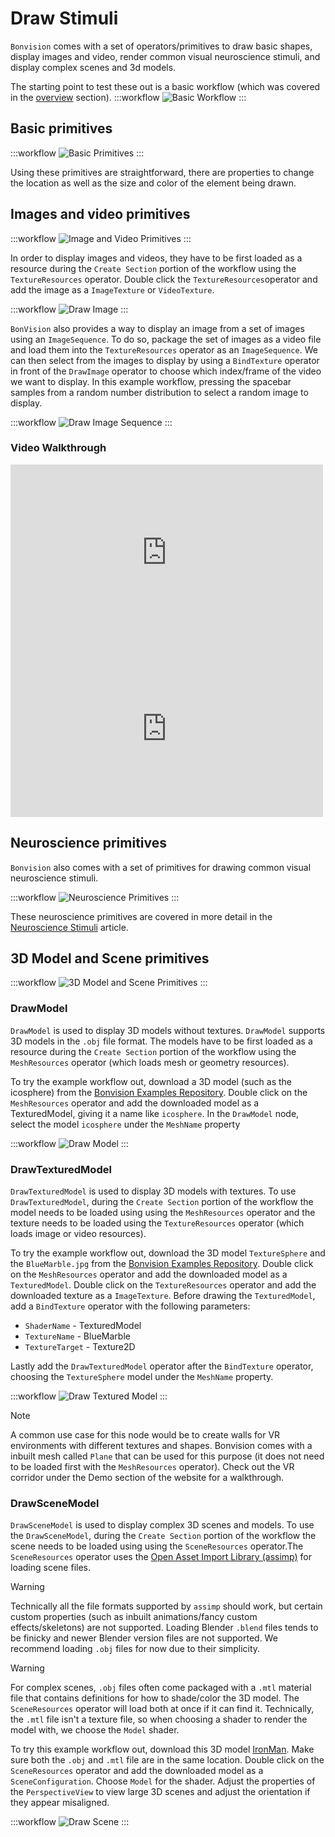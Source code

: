 # Draw Stimuli

`Bonvision` comes with a set of operators/primitives to draw basic shapes, display images and video, render common visual neuroscience stimuli, and display complex scenes and 3d models.

The starting point to test these out is a basic workflow (which was covered in the [overview](basic-workflow.md) section). 
:::workflow
![Basic Workflow](../workflows/overview-draw-circle.bonsai)
:::

## Basic primitives

:::workflow
![Basic Primitives](../workflows/draw-stimuli-basic-primitives.bonsai)
:::

Using these primitives are straightforward, there are properties to change the location as well as the size and color of the element being drawn.


## Images and video primitives
:::workflow
![Image and Video Primitives](../workflows/draw-stimuli-image-video-primitives.bonsai)
:::

In order to display images and videos, they have to be first loaded as a resource during the `Create Section` portion of the workflow using the `TextureResources` operator. Double click the `TextureResources`operator and add the image as a `ImageTexture` or `VideoTexture`.

:::workflow
![Draw Image](../workflows/draw-stimuli-draw-image.bonsai)
:::

`BonVision` also provides a way to display an image from a set of images using an `ImageSequence`. To do so, package the set of images as a video file and load them into the `TextureResources` operator as an `ImageSequence`.
We can then select from the images to display by using a `BindTexture` operator in front of the `DrawImage` operator to choose which index/frame of the video we want to display.
In this example workflow, pressing the spacebar samples from a random number distribution to select a random image to display.

:::workflow
![Draw Image Sequence](../workflows/draw-stimuli-draw-image-sequence.bonsai)
:::


### Video Walkthrough
<div style="max-width: 500px;">
<iframe width=100% height="282" src="https://www.youtube.com/embed/I3JuU_-PJuE" title="BonVision quick tips: How to display an image" frameborder="0" allow="accelerometer; autoplay; clipboard-write; encrypted-media; gyroscope; picture-in-picture; web-share" referrerpolicy="strict-origin-when-cross-origin" allowfullscreen></iframe>
</div>

<div style="max-width: 500px">
<iframe width=100% height="282" src="https://www.youtube.com/embed/gYlgBgvSrmg" title="BonVision quick tips: Playing a movie" frameborder="0" allow="accelerometer; autoplay; clipboard-write; encrypted-media; gyroscope; picture-in-picture; web-share" referrerpolicy="strict-origin-when-cross-origin" allowfullscreen></iframe>
</div>


## Neuroscience primitives
`Bonvision` also comes with a set of primitives for drawing common visual neuroscience stimuli.

:::workflow
![Neuroscience Primitives](../workflows/draw-stimuli-neuroscience-primitives.bonsai)
:::

These neuroscience primitives are covered in more detail in the [Neuroscience Stimuli](neuroscience-stimuli.md) article.


## 3D Model and Scene primitives

:::workflow
![3D Model and Scene Primitives](../workflows/draw-stimuli-scene-model-primitives.bonsai)
:::

### DrawModel

`DrawModel` is used to display 3D models without textures. `DrawModel` supports 3D models in the `.obj` file format.
The models have to be first loaded as a resource during the `Create Section` portion of the workflow using the `MeshResources` operator (which loads mesh or geometry resources).

To try the example workflow out, download a 3D model (such as the icosphere) from the [Bonvision Examples Repository](https://github.com/bonvision/examples/tree/master/Primitives).
Double click on the `MeshResources` operator and add the downloaded model as a TexturedModel, giving it a name like `icosphere`.
In the `DrawModel` node, select the model `icosphere` under the `MeshName` property

:::workflow
![Draw Model](../workflows/draw-stimuli-model.bonsai)
:::

### DrawTexturedModel

`DrawTexturedModel` is used to display 3D models with textures.  To use `DrawTexturedModel`, during the `Create Section` portion of the workflow the model needs to be loaded using using the  `MeshResources` operator and the texture needs to be loaded using the `TextureResources` operator (which loads image or video resources).

To try the example workflow out, download the 3D model `TextureSphere` and the `BlueMarble.jpg` from the [Bonvision Examples Repository](https://github.com/bonvision/examples/tree/master/Primitives).
Double click on the `MeshResources` operator and add the downloaded model as a `TexturedModel`. Double click on the `TextureResources` operator and add the downloaded texture as a `ImageTexture`. 
Before drawing the  `TexturedModel`, add a `BindTexture` operator with the following parameters:

- `ShaderName` - TexturedModel
- `TextureName` - BlueMarble
- `TextureTarget` - Texture2D

Lastly add the `DrawTexturedModel` operator after the `BindTexture` operator, choosing the `TextureSphere` model under the `MeshName` property.

:::workflow
![Draw Textured Model](../workflows/draw-stimuli-textured-model.bonsai)
:::

> [!Note]
> A common use case for this node would be to create walls for VR environments with different textures and shapes. Bonvision comes with a inbuilt mesh called `Plane` that can be used for this purpose (it does not need to be loaded first with the `MeshResources` operator). Check out the VR corridor under the Demo section of the website for a walkthrough.

### DrawSceneModel

`DrawSceneModel` is used to display complex 3D scenes and models.  To use the `DrawSceneModel`, during the `Create Section` portion of the workflow the scene needs to be loaded using using the `SceneResources` operator.The `SceneResources` operator uses the [Open Asset Import Library (assimp)](https://github.com/assimp/assimp) for loading scene files. 

> [!Warning]
> Technically all the file formats supported by `assimp` should work, but certain custom properties (such as inbuilt animations/fancy custom effects/skeletons) are not supported. Loading Blender `.blend` files tends to be finicky and newer Blender version files are not supported. We recommend loading `.obj` files for now due to their simplicity.

> [!Warning]
> For complex scenes, `.obj` files often come packaged with a `.mtl` material file that contains definitions for how to shade/color the 3D model. The `SceneResources` operator will load both at once if it can find it. Technically, the `.mtl` file isn't a texture file, so when choosing a shader to render the model with, we choose the `Model` shader.

To try this example workflow out, download this 3D model [IronMan](https://free3d.com/3d-model/ironman-rigged-original-model--98611.html). Make sure both the `.obj` and `.mtl` file are in the same location. Double click on the `SceneResources` operator and add the downloaded model as a `SceneConfiguration`. Choose `Model` for the shader. Adjust the properties of the `PerspectiveView` to view  large 3D scenes and adjust the orientation if they appear misaligned.

:::workflow
![Draw Scene](../workflows/draw-stimuli-scene.bonsai)
:::






